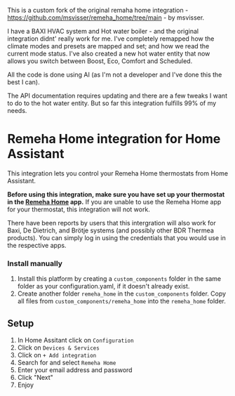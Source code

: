 This is a custom fork of the original remaha home integration - https://github.com/msvisser/remeha_home/tree/main - by msvisser. 

I have a BAXI HVAC system and Hot water boiler - and the original integration didnt' really work for me. I've completely remapped how the climate modes and presets are mapped and set; and how we read the current mode status. I've also created a new hot water entity that now allows you switch between Boost, Eco, Comfort and Scheduled.

All the code is done using AI (as I'm not a developer and I've done this the best I can).

The API documentation requires updating and there are a few tweaks I want to do to the hot water entity. But so far this integration fulfills 99% of my needs.

# Remeha Home integration for Home Assistant
This integration lets you control your Remeha Home thermostats from Home Assistant.

**Before using this integration, make sure you have set up your thermostat in the [Remeha Home](https://play.google.com/store/apps/details?id=com.bdrthermea.application.remeha) app.**
If you are unable to use the Remeha Home app for your thermostat, this integration will not work.

There have been reports by users that this intergration will also work for Baxi, De Dietrich, and Brötje systems (and possibly other BDR Thermea products).
You can simply log in using the credentials that you would use in the respective apps.


### Install manually

1. Install this platform by creating a `custom_components` folder in the same folder as your configuration.yaml, if it doesn't already exist.
2. Create another folder `remeha_home` in the `custom_components` folder. Copy all files from `custom_components/remeha_home` into the `remeha_home` folder.

## Setup
1. In Home Assitant click on `Configuration`
1. Click on `Devices & Services`
1. Click on `+ Add integration`
1. Search for and select `Remeha Home`
1. Enter your email address and password
1. Click "Next"
1. Enjoy


